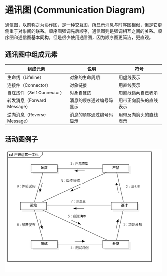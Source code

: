 # 通讯图 (Communication Diagram)

通信图，以前称之为协作图，是一种交互图，所显示消息与时序图相似，但是它更侧重于对象间的联系。顺序图强调先后顺序，通信图则是强调相互之间的关系。顺序图和通信图基本同构，但是很少使用通信图，因为顺序图更简洁，更直观。

## 通讯图中组成元素

| 组成元素                    | 说明                     | 符号                   |
| --------------------------- | ------------------------ | ---------------------- |
| 生命线（Lifeline）          | 对象的生命周期           | 用虚线表示             |
| 连接件（Connector）         | 对象链接                 | 用直线表示             |
| 自连接件（Self Connector）  | 对象自链接               | 用直线指向自己表示     |
| 转发消息（Forward Message） | 消息的顺序通过编号码显示 | 用带正向箭头的直线表示 |
| 逆向消息（Reverse Message） | 消息的顺序通过编号码显示 | 用带反向箭头的直线表示 |

## 活动图例子

![产研运营一体化](产研运营一体化.png)